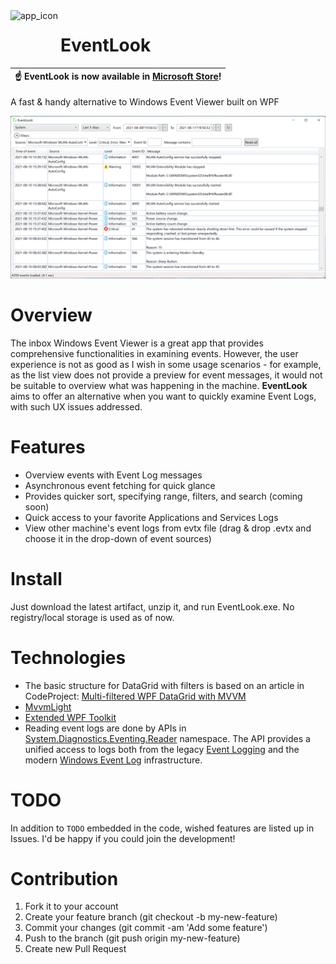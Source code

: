 <img align="left" width="80" height="80" src="https://user-images.githubusercontent.com/16055659/169651886-f53360a0-ccad-49f0-8c68-d8f0d5306ecc.png" alt="app_icon">

# EventLook

| :point_up: EventLook is now available in [Microsoft Store](https://www.microsoft.com/store/apps/9NJV5FQ089Z0)! |
|-----|

A fast & handy alternative to Windows Event Viewer built on WPF

![screenshot](/Screenshot-1.png)

# Overview
The inbox Windows Event Viewer is a great app that provides comprehensive functionalities in examining events. However, the user experience is not as good as I wish in some usage scenarios - for example, as the list view does not provide a preview for event messages, it would not be suitable to overview what was happening in the machine. 
**EventLook** aims to offer an alternative when you want to quickly examine Event Logs, with such UX issues addressed. 

# Features
- Overview events with Event Log messages
- Asynchronous event fetching for quick glance
- Provides quicker sort, specifying range, filters, and search (coming soon) 
- Quick access to your favorite Applications and Services Logs
- View other machine's event logs from evtx file (drag & drop .evtx and choose it in the drop-down of event sources)

# Install
Just download the latest artifact, unzip it, and run EventLook.exe. No registry/local storage is used as of now.

# Technologies
- The basic structure for DataGrid with filters is based on an article in CodeProject: [Multi-filtered WPF DataGrid with MVVM](https://www.codeproject.com/Articles/442498/Multi-filtered-WPF-DataGrid-with-MVVM)
- [MvvmLight](http://www.mvvmlight.net/)
- [Extended WPF Toolkit](https://github.com/xceedsoftware/wpftoolkit)
- Reading event logs are done by APIs in [System.Diagnostics.Eventing.Reader](https://docs.microsoft.com/en-us/dotnet/api/system.diagnostics.eventing.reader?view=netframework-4.8) namespace. The API provides a unified access to logs both from the legacy [Event Logging](https://docs.microsoft.com/en-us/windows/win32/eventlog/event-logging) and the modern [Windows Event Log](https://docs.microsoft.com/en-us/windows/win32/wes/windows-event-log) infrastructure.

# TODO
In addition to `TODO` embedded in the code, wished features are listed up in Issues. I'd be happy if you could join the development!

# Contribution
1. Fork it to your account
1. Create your feature branch (git checkout -b my-new-feature)
1. Commit your changes (git commit -am 'Add some feature')
1. Push to the branch (git push origin my-new-feature)
1. Create new Pull Request